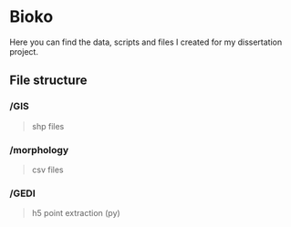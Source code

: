 # Bioko

Here you can find the data, scripts and files I created for my dissertation project. 

## File structure

### /GIS
> shp files <br />

### /morphology
> csv files <br />

### /GEDI
> h5 point extraction (py) <br />
